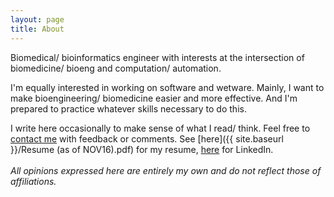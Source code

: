 ```yaml
---
layout: page
title: About
---
```

Biomedical/ bioinformatics engineer with interests at the intersection of biomedicine/ bioeng 
and computation/ automation. 

I'm equally interested in working on software and wetware. Mainly, I want to make bioengineering/
biomedicine easier and more effective. And I'm prepared to practice whatever skills necessary to do this. 
<!--<a href="{{ "/writing/2016/10/21/on_the_nature_and_order_of_things.html"
| prepend: site.baseurl}}"></a>-->  

I write here occasionally to make sense of what I read/ think. Feel free to [contact me](mailto:tfarrell01@gmail.com) 
with feedback or comments. See [here]({{ site.baseurl }}/Resume (as of NOV16).pdf) for my resume, 
[here](https://www.linkedin.com/in/timothy-m-farrell-8003bb42) for LinkedIn.
<br>  
*All opinions expressed here are entirely my own and do not reflect those of affiliations.* 
